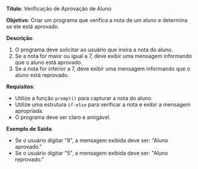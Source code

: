 **Título**: Verificação de Aprovação de Aluno 
  
**Objetivo**: Criar um programa que verifica a nota de um aluno e determina se ele está aprovado. 
  
**Descrição**: 
1. O programa deve solicitar ao usuário que insira a nota do aluno. 
2. Se a nota for maior ou igual a 7, deve exibir uma mensagem informando que o aluno está aprovado. 
3. Se a nota for inferior a 7, deve exibir uma mensagem informando que o aluno está reprovado. 
  
**Requisitos**: 
- Utilize a função `prompt()` para capturar a nota do aluno. 
- Utilize uma estrutura `if-else` para verificar a nota e exibir a mensagem apropriada. 
- O programa deve ser claro e amigável. 
  
**Exemplo de Saída**: 
- Se o usuário digitar "8", a mensagem exibida deve ser: "Aluno aprovado." 
- Se o usuário digitar "5", a mensagem exibida deve ser: "Aluno reprovado." 
